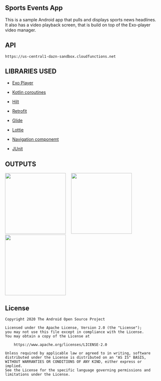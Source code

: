 ## Sports Events App
This is a sample Android app that pulls and displays sports news headlines. It also has a video playback screen, that is build 
on top of the Exo-player video manager. 

## API 
```
https://us-central1-dazn-sandbox.cloudfunctions.net
```

## LIBRARIES USED

- [Exo Player](https://developer.android.com/guide/topics/media/exoplayer)

- [Kotlin coroutines](https://kotlinlang.org/docs/coroutines-overview.html)  

- [Hilt](https://dagger.dev/hilt/)

- [Retrofit](https://square.github.io/retrofit/)

- [Glide](https://github.com/bumptech/glide)

- [Lottie](https://airbnb.io/lottie/#/)

- [Navigation componemt](https://developer.android.com/guide/navigation/navigation-getting-started) 

- [JUnit](https://junit.org/junit5/docs/current/user-guide/)

## OUTPUTS

<img src="https://user-images.githubusercontent.com/7416651/216788236-d331a3f0-e129-4546-8fe0-8d751c8293a0.jpeg" width="200">&emsp;
<img src="https://user-images.githubusercontent.com/7416651/216788239-114d67eb-b476-40f5-b81e-9555aa5c1793.jpeg" width="200">&emsp;
<img src="https://user-images.githubusercontent.com/7416651/216788429-6a1d12b6-c3df-430d-8fef-df3a505cb264.jpeg" width="200">

## License
```
Copyright 2020 The Android Open Source Project

Licensed under the Apache License, Version 2.0 (the "License");
you may not use this file except in compliance with the License.
You may obtain a copy of the License at

    https://www.apache.org/licenses/LICENSE-2.0

Unless required by applicable law or agreed to in writing, software
distributed under the License is distributed on an "AS IS" BASIS,
WITHOUT WARRANTIES OR CONDITIONS OF ANY KIND, either express or implied.
See the License for the specific language governing permissions and
limitations under the License.
```
